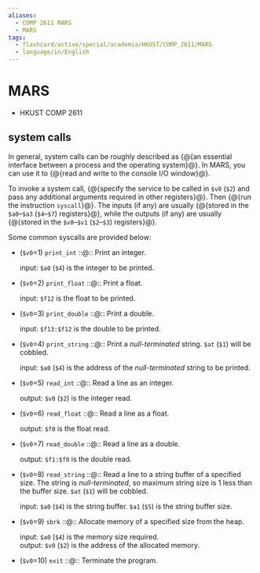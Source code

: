 ```yaml
---
aliases:
  - COMP 2611 MARS
  - MARS
tags:
  - flashcard/active/special/academia/HKUST/COMP_2611/MARS
  - language/in/English
---
```


# MARS

- HKUST COMP 2611

## system calls

In general, system calls can be roughly described as {@{an essential interface between a process and the operating system}@}. In MARS, you can use it to {@{read and write to the console I/O window}@}. <!--SR:!2026-02-08,252,330!2026-02-22,262,330-->

To invoke a system call, {@{specify the service to be called in `$v0` \(`$2`\) and pass any additional arguments required in other registers}@}. Then {@{run the instruction `syscall`}@}. The inputs \(if any\) are usually {@{stored in the `$a0`–`$a3` \(`$4`–`$7`\) registers}@}, while the outputs \(if any\) are usually {@{stored in the `$v0`–`$v1` \(`$2`–`$3`\) registers}@}. <!--SR:!2026-03-21,278,330!2026-03-07,274,330!2026-03-23,280,330!2026-03-31,288,330-->

Some common syscalls are provided below:

- \(`$v0`=1\) `print_int` ::@:: Print an integer. <p> input: `$a0` \(`$4`\) is the integer to be printed. <!--SR:!2026-02-23,263,330!2025-11-23,188,310-->
- \(`$v0`=2\) `print_float` ::@:: Print a float. <p> input: `$f12` is the float to be printed. <!--SR:!2026-02-15,255,330!2025-12-03,185,310-->
- \(`$v0`=3\) `print_double` ::@:: Print a double. <p> input: `$f13:$f12` is the double to be printed. <!--SR:!2026-03-18,275,330!2026-02-11,255,330-->
- \(`$v0`=4\) `print_string` ::@:: Print a _null-terminated_ string. `$at` \(`$1`\) will be cobbled. <p> input: `$a0` \(`$4`\) is the address of the _null-terminated_ string to be printed. <!--SR:!2026-04-05,293,330!2026-03-24,281,330-->
- \(`$v0`=5\) `read_int` ::@:: Read a line as an integer. <p> output: `$v0` \(`$2`\) is the integer read. <!--SR:!2026-02-11,255,330!2026-02-10,254,330-->
- \(`$v0`=6\) `read_float` ::@:: Read a line as a float. <p> output: `$f0` is the float read. <!--SR:!2027-01-28,497,310!2025-12-09,191,310-->
- \(`$v0`=7\) `read_double` ::@:: Read a line as a double. <p> output: `$f1:$f0` is the double read. <!--SR:!2026-02-24,264,330!2026-02-09,253,330-->
- \(`$v0`=8\) `read_string` ::@:: Read a line to a string buffer of a specified size. The string is _null-terminated_, so maximum string size is 1 less than the buffer size. `$at` \(`$1`\) will be cobbled. <p> input: `$a0` \(`$4`\) is the string buffer. `$a1` \(`$5`\) is the string buffer size. <!--SR:!2027-04-28,536,310!2027-01-27,496,310-->
- \(`$v0`=9\) `sbrk` ::@:: Allocate memory of a specified size from the heap. <p> input: `$a0` \(`$4`\) is the memory size required. <br/> output: `$v0` \(`$2`\) is the address of the allocated memory. <!--SR:!2026-02-19,259,330!2026-02-26,266,330-->
- \(`$v0`=10\) `exit` ::@:: Terminate the program. <!--SR:!2027-11-14,737,330!2026-02-10,254,330-->
